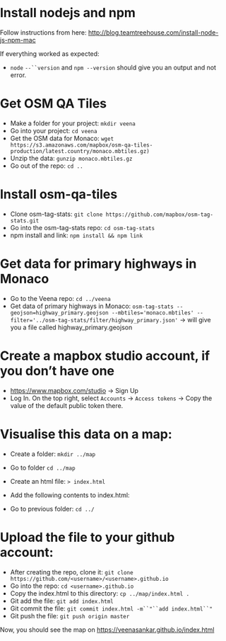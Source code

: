# Install nodejs and npm

Follow instructions from here: http://blog.teamtreehouse.com/install-node-js-npm-mac

If everything worked as expected:

- `node` `--``version` and `npm --version` should give you an output and not error.
# Get OSM QA Tiles
- Make a folder for your project: `mkdir veena`
- Go into your project: `cd veena`
- Get the OSM data for Monaco: `wget https://s3.amazonaws.com/mapbox/osm-qa-tiles-production/latest.country/monaco.mbtiles.gz)`
- Unzip the data: `gunzip monaco.mbtiles.gz`
- Go out of the repo: `cd ..`
# Install osm-qa-tiles
- Clone osm-tag-stats: `git clone https://github.com/mapbox/osm-tag-stats.git`
- Go into the osm-tag-stats repo: `cd osm-tag-stats`
- npm install and link: `npm install && npm link`


# Get data for primary highways in Monaco
- Go to the Veena repo: `cd ../veena`
- Get data of primary highways in Monaco: `osm-tag-stats --geojson=highway_primary.geojson --mbtiles='monaco.mbtiles' --filter='../osm-tag-stats/filter/highway_primary.json'` → will give you a file called highway_primary.geojson


# Create a mapbox studio account, if you don’t have one
- https://www.mapbox.com/studio → Sign Up
- Log In. On the top right, select `Accounts` → `Access tokens` → Copy the value of the default public token there.

# Visualise this data on a map:
- Create a folder: `mkdir ../map`
- Go to folder `cd ../map`
- Create an html file: `> index.html`
- Add the following contents to index.html:
    <!DOCTYPE html>
    <html>
    <head>
        <meta charset='utf-8' />
        <title>Monaco highways</title>
        <meta name='viewport' content='initial-scale=1,maximum-scale=1,user-scalable=no' />
        <script src='https://api.tiles.mapbox.com/mapbox-gl-js/v0.44.1/mapbox-gl.js'></script>
        <link href='https://api.tiles.mapbox.com/mapbox-gl-js/v0.44.1/mapbox-gl.css' rel='stylesheet' />
        <style>
            body { margin:0; padding:0; }
            #map { position:absolute; top:0; bottom:0; width:100%; }
        </style>
    </head>
    <body>
    
    <div id='map'></div>
    <script>
    mapboxgl.accessToken = '<access_token>';
    var map = new mapboxgl.Map({
        container: 'map',
        style: 'mapbox://styles/mapbox/light-v9',
        center: [7.4189, 43.7310], //This should center on monaco
        zoom: 14
    });
    
    map.on('load', function () {
    
        map.addLayer({
            "id": "route",
            "type": "line",
            "source": {
                "type": "geojson",
                "data": <COPY THE CONTENTS OF highway_primary.geojson HERE`
            },
            "layout": {
                "line-join": "round",
                "line-cap": "round"
            },
            "paint": {
                "line-color": "#888",
                "line-width": 3
            }
        });
    });
    </script>
    
    </body>
    </html>


- Go to previous folder: `cd ../`


# Upload the file to your github account:
- After creating the repo, clone it: `git clone https://github.com/<username>/<username>.github.io`
- Go into the repo: `cd <username>.github.io`
- Copy the index.html to this directory: `cp ../map/index.html .`
- Git add the file: `git add index.html`
- Git commit the file: `git commit index.html -m``"``add index.html``"`
- Git push the file: `git push origin master`

Now, you should see the map on https://veenasankar.github.io/index.html

